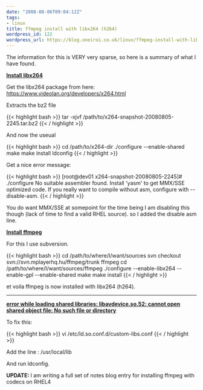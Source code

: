 ```yaml
---
date: "2008-08-06T09:04:12Z"
tags:
- linux
title: ffmpeg install with libx264 (h264)
wordpress_id: 122
wordpress_url: https://blog.oneiroi.co.uk/linux/ffmpeg-install-with-libx264-h264
---
```

The information for this is VERY very sparse, so here is a summary of what I have found.

<b><u>Install libx264</u></b>

Get the libx264 package from here: <a href="https://www.videolan.org/developers/x264.html">https://www.videolan.org/developers/x264.html</a>

Extracts the bz2 file 

{{< highlight bash >}}
tar -xjvf /path/to/x264-snapshot-20080805-2245.tar.bz2
{{< / highlight >}}

And now the useual

{{< highlight bash >}}
cd /path/to/x264-dir
./configure --enable-shared
make
make install
ldconfig
{{< / highlight >}}

Get a nice error message:

{{< highlight bash >}}
[root@dev01 x264-snapshot-20080805-2245]# ./configure
No suitable assembler found.  Install 'yasm' to get MMX/SSE optimized code.
If you really want to compile without asm, configure with --disable-asm.
{{< / highlight >}}

You do want MMX/SSE at somepoint for the time being I am disabling this though (lack of time to find a valid RHEL source). so I added the disable asm line.

<b><u>Install ffmpeg</u></b>

For this I use subversion.

{{< highlight bash >}}
cd /path/to/where/I/want/sources
svn checkout svn://svn.mplayerhq.hu/ffmpeg/trunk ffmpeg
cd /path/to/where/I/want/sources/ffmpeg
./configure --enable-libx264 --enable-gpl --enable-shared
make
make install
{{< / highlight >}}

et voila ffmpeg is now installed with libx264 (h264).

<hr />

<u><b>error while loading shared libraries: libavdevice.so.52: cannot open shared object file: No such file or directory</b></u>

To fix this:

{{< highlight bash >}}
vi /etc/ld.so.conf.d/custom-libs.conf
{{< / highlight >}}

Add the line : /usr/local/lib

And run ldconfig.

<b>UPDATE: </b> I am writing a full set of notes blog entry for installing ffmpeg with codecs on RHEL4
